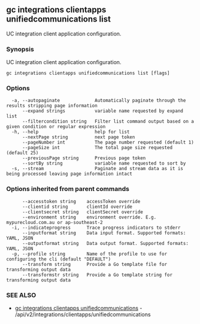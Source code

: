 ## gc integrations clientapps unifiedcommunications list

UC integration client application configuration.

### Synopsis

UC integration client application configuration.

```
gc integrations clientapps unifiedcommunications list [flags]
```

### Options

```
  -a, --autopaginate             Automatically paginate through the results stripping page information
      --expand strings           variable name requested by expand list
      --filtercondition string   Filter list command output based on a given condition or regular expression
  -h, --help                     help for list
      --nextPage string          next page token
      --pageNumber int           The page number requested (default 1)
      --pageSize int             The total page size requested (default 25)
      --previousPage string      Previous page token
      --sortBy string            variable name requested to sort by
  -s, --stream                   Paginate and stream data as it is being processed leaving page information intact
```

### Options inherited from parent commands

```
      --accesstoken string    accessToken override
      --clientid string       clientId override
      --clientsecret string   clientSecret override
      --environment string    environment override. E.g. mypurecloud.com.au or ap-southeast-2
  -i, --indicateprogress      Trace progress indicators to stderr
      --inputformat string    Data input format. Supported formats: YAML, JSON
      --outputformat string   Data output format. Supported formats: YAML, JSON
  -p, --profile string        Name of the profile to use for configuring the cli (default "DEFAULT")
      --transform string      Provide a Go template file for transforming output data
      --transformstr string   Provide a Go template string for transforming output data
```

### SEE ALSO

* [gc integrations clientapps unifiedcommunications](gc_integrations_clientapps_unifiedcommunications.html)	 - /api/v2/integrations/clientapps/unifiedcommunications


